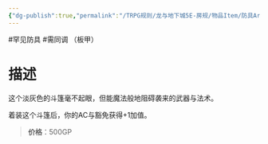 ```yaml
---
{"dg-publish":true,"permalink":"/TRPG规则/龙与地下城5E-房规/物品Item/防具Armor/【A】防护斗篷/"}
---
```



#罕见防具 #需同调 （板甲）
# 描述
这个淡灰色的斗篷毫不起眼，但能魔法般地阻碍袭来的武器与法术。

着装这个斗篷后，你的AC与豁免获得+1加值。

>**价格**：500GP